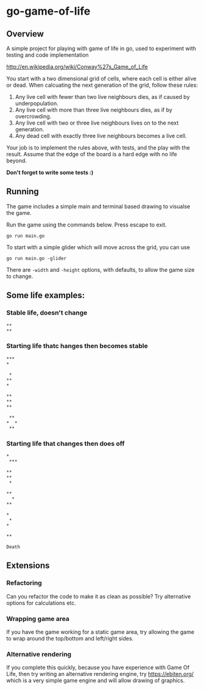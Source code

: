 # go-game-of-life
## Overview
A simple project for playing with game of life in go, used to experiment with
testing and code implementation

http://en.wikipedia.org/wiki/Conway%27s_Game_of_Life

You start with a two dimensional grid of cells, where each cell is either alive or dead. When calcuating the next generation of the grid, follow these rules:

   1. Any live cell with fewer than two live neighbours dies, as if caused by underpopulation.
   2. Any live cell with more than three live neighbours dies, as if by overcrowding.
   3. Any live cell with two or three live neighbours lives on to the next generation.
   4. Any dead cell with exactly three live neighbours becomes a live cell.

Your job is to implement the rules above, with tests, and the play with the result. Assume that the edge of the board is a hard edge with no life beyond.

**Don't forget to write some tests :)**

## Running
The game includes a simple main and terminal based drawing to visualse the game.


Run the game using the commands below. Press escape to exit.

```
go run main.go
```

To start with a simple glider which will move across the grid, you can use
```
go run main.go -glider
```

There are `-width` and `-height` options, with defaults, to allow the game size to change.


## Some life examples:

### Stable life, doesn't change
```
**
**
```

### Starting life thatc hanges then becomes stable
```
***
*
```
```
 *
**
*
```
```
**
**
**
```
```
 ** 
*  *
 **
```

### Starting life that changes then does off
```
*
 ***
```
```
**
**
 *
```
```
**
  *
**
```
```
*
 *
*
```
```
**
```
```
Death
```

## Extensions

### Refactoring

Can you refactor the code to make it as clean as possible? Try alternative options for calculations etc.

### Wrapping game area

If you have the game working for a static game area, try allowing the game to wrap around the top/bottom and left/right sides.

### Alternative rendering

If you complete this quickly, because you have experience with Game Of Life, then try writing an alternative rendering engine, try https://ebiten.org/ which is a very simple game engine and will allow drawing of graphics.
